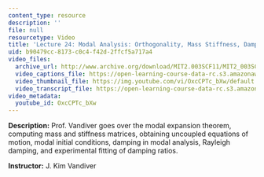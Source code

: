 ```yaml
---
content_type: resource
description: ''
file: null
resourcetype: Video
title: 'Lecture 24: Modal Analysis: Orthogonality, Mass Stiffness, Damping Matrix'
uid: b90479cc-8173-c0c4-f42d-2ffcf5a717a4
video_files:
  archive_url: http://www.archive.org/download/MIT2.003SCF11/MIT2_003SCF11_lec24_300k.mp4
  video_captions_file: https://open-learning-course-data-rc.s3.amazonaws.com/2-003sc-engineering-dynamics-fall-2011/bb0351be3ae05181a9b6aa200429aa70_OxcCPTc_bXw.vtt
  video_thumbnail_file: https://img.youtube.com/vi/OxcCPTc_bXw/default.jpg
  video_transcript_file: https://open-learning-course-data-rc.s3.amazonaws.com/2-003sc-engineering-dynamics-fall-2011/72989f3a9a1dab020b4e33e0537c715f_OxcCPTc_bXw.pdf
video_metadata:
  youtube_id: OxcCPTc_bXw
---
```


**Description:** Prof. Vandiver goes over the modal expansion theorem, computing mass and stiffness matrices, obtaining uncoupled equations of motion, modal initial conditions, damping in modal analysis, Rayleigh damping, and experimental fitting of damping ratios.

**Instructor:** J. Kim Vandiver